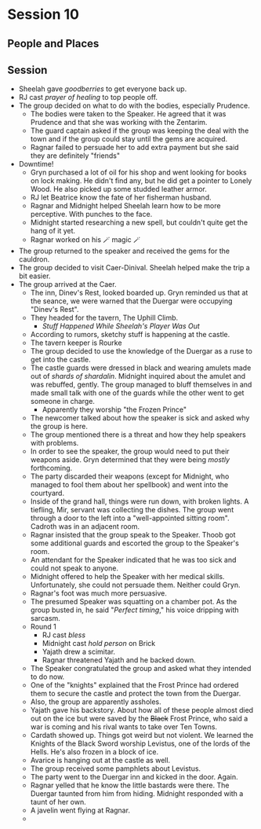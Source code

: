 # Session 10
## People and Places
## Session
* Sheelah gave _goodberries_ to get everyone back up.
* RJ cast _prayer of healing_ to top people off.
* The group decided on what to do with the bodies, especially Prudence.
	* The bodies were taken to the Speaker. He agreed that it was Prudence and that she was working with the Zentarim.
	* The guard captain asked if the group was keeping the deal with the town and if the group could stay until the gems are acquired.
	* Ragnar failed to persuade her to add extra payment but she said they are definitely "friends"
* Downtime!
	* Gryn purchased a lot of oil for his shop and went looking for books on lock making. He didn't find any, but he did get a pointer to Lonely Wood. He also picked up some studded leather armor.
	* RJ let Beatrice know the fate of her fisherman husband.
	* Ragnar and Midnight helped Sheelah learn how to be more perceptive. With punches to the face.
	* Midnight started researching a new spell, but couldn't quite get the hang of it yet.
	* Ragnar worked on his 🪄 magic 🪄
* The group returned to the speaker and received the gems for the cauldron.
* The group decided to visit Caer-Dinival. Sheelah helped make the trip a bit easier.
* The group arrived at the Caer.
	* The inn, Dinev's Rest, looked boarded up. Gryn reminded us that at the seance, we were warned that the Duergar were occupying "Dinev's Rest".
	* They headed for the tavern, The Uphill Climb.
		* _Stuff Happened While Sheelah's Player Was Out_
	* According to rumors, sketchy stuff is happening at the castle.
	* The tavern keeper is Rourke
	* The group decided to use the knowledge of the Duergar as a ruse to get into the castle.
	* The castle guards were dressed in black and wearing amulets made out of _shards of shardalin_. Midnight inquired about the amulet and was rebuffed, gently. The group managed to bluff themselves in and made small talk with one of the guards while the other went to get someone in charge.
		* Apparently they worship "the Frozen Prince"
	* The newcomer talked about how the speaker is sick and asked why the group is here.
	* The group mentioned there is a threat and how they help speakers with problems.
	* In order to see the speaker, the group would need to put their weapons aside. Gryn determined that they were being _mostly_ forthcoming.
	* The party discarded their weapons (except for Midnight, who managed to fool them about her spellbook) and went into the courtyard.
	* Inside of the grand hall, things were run down, with broken lights. A tiefling, Mir, servant was collecting the dishes. The group went through a door to the left into a "well-appointed sitting room". Cadroth was in an adjacent room.
	* Ragnar insisted that the group speak to the Speaker. Thoob got some additional guards and escorted the group to the Speaker's room.
	* An attendant for the Speaker indicated that he was too sick and could not speak to anyone.
	* Midnight offered to help the Speaker with her medical skills. Unfortunately, she could not persuade them. Neither could Gryn.
	* Ragnar's foot was much more persuasive.
	* The presumed Speaker was squatting on a chamber pot. As the group busted in, he said "_Perfect timing_," his voice dripping with sarcasm.
	* Round 1
		* RJ cast _bless_
		* Midnight cast _hold person_ on Brick
		* Yajath drew a scimitar.
		* Ragnar threatened Yajath and he backed down.
	* The Speaker congratulated the group and asked what they intended to do now.
	* One of the "knights" explained that the Frost Prince had ordered them to secure the castle and protect the town from the Duergar.
	* Also, the group are apparently assholes.
	* Yajath gave his backstory. About how all of these people almost died out on the ice but were saved by the ~~Black~~ Frost Prince, who said a war is coming and his rival wants to take over Ten Towns.
	* Cardath showed up. Things got weird but not violent. We learned the Knights of the Black Sword worship Levistus, one of the lords of the Hells. He's also frozen in a block of ice.
	* Avarice is hanging out at the castle as well.
	* The group received some pamphlets about Levistus.
	* The party went to the Duergar inn and kicked in the door. Again.
	* Ragnar yelled that he know the little bastards were there. The Duergar taunted from him from hiding. Midnight responded with a taunt of her own.
	* A javelin went flying at Ragnar.
	* 
<!--stackedit_data:
eyJoaXN0b3J5IjpbMTg1OTc5NjI0NCwxODczNTUyMDY4LDIxMz
c0NjM0NDgsMTIxNjYzMzU4LC0xMjY0NzYyMDgxLDE1MDAzMzkx
OTEsNTYzNTQxNjEyLC0xNjE5ODg5MDM1LDUyODY4MjI4LDkyNj
Y3ODAyOCwtMTM5ODYzNTM3LC0xMzUzMjU5ODg4LC0xNjc0NzQ0
NTEsLTIwMTU2Mzk2NDYsLTE4MDQ4MDE4ODIsODI4MTY5NTgxLD
E1ODY3NTQwMTksLTgyMTg4MzU1OSwtMzQ0Mjk2NDU5LDY2NzEz
NDU3MV19
-->